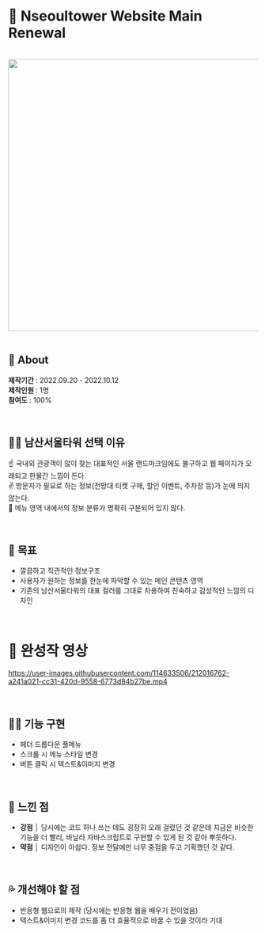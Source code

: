 # 🗼 Nseoultower Website Main Renewal
<br>
<img src="https://user-images.githubusercontent.com/114633506/212013869-298b89e4-ae19-47dc-8354-32aa7e5d75ab.png" width="550" height="auto" />

<br>
<br>

## 🍭 About
**제작기간** : 2022.09.20 - 2022.10.12  
**제작인원** : 1명  
**참여도** : 100%

<br>

## 🤷‍♀️ 남산서울타워 선택 이유
☝ 국내외 관광객이 많이 찾는 대표적인 서울 랜드마크임에도 불구하고 웹 페이지가 오래되고 한물간 느낌이 든다.  
✌ 방문자가 필요로 하는 정보(전망대 티켓 구매, 할인 이벤트, 주차장 등)가 눈에 띄지 않는다.   
🤟 메뉴 영역 내에서의 정보 분류가 명확히 구분되어 있지 않다.  

<br>

## 💯 목표
- 깔끔하고 직관적인 정보구조  
- 사용자가 원하는 정보를 한눈에 파악할 수 있는 메인 콘텐츠 영역  
- 기존의 남산서울타워의 대표 컬러를 그대로 차용하여 친숙하고 감성적인 느낌의 디자인

<br>


# 💛 완성작 영상 
https://user-images.githubusercontent.com/114633506/212016762-a241a021-cc31-420d-9558-6773d84b27be.mp4  

<br>

## 👩‍💻 기능 구현
- 헤더 드롭다운 풀메뉴  
- 스크롤 시 메뉴 스타일 변경  
- 버튼 클릭 시 텍스트&이미지 변경  

<br>

## 💬 느낀 점
- **강점** │ 당시에는 코드 하나 쓰는 데도 굉장히 오래 걸렸던 것 같은데 지금은 비슷한 기능을 더 빨리, 바닐라 자바스크립트로 구현할 수 있게 된 것 같아 뿌듯하다.  
- **약점** │ 디자인이 아쉽다. 정보 전달에만 너무 중점을 두고 기획했던 것 같다.  

<br>

## 💦 개선해야 할 점 
- 반응형 웹으로의 제작 (당시에는 반응형 웹을 배우기 전이었음)
- 텍스트&이미지 변경 코드를 좀 더 효율적으로 바꿀 수 있을 것이라 기대  
